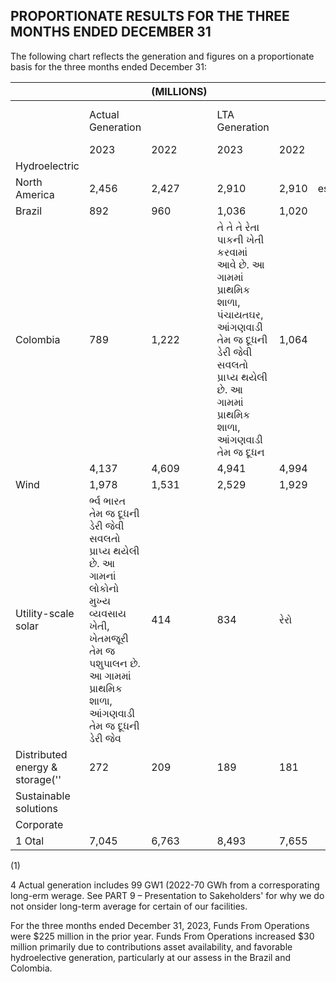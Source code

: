 ## PROPORTIONATE RESULTS FOR THE THREE MONTHS ENDED DECEMBER 31

The following chart reflects the generation and figures on a proportionate basis for the three months ended December 31:

|                                 |                                                                                                                                                                               | (MILLIONS) |                                                                                                                                                                               |       |    |          |    |        |  |                      |    |      |   |                          |   |       |  |
|---------------------------------|-------------------------------------------------------------------------------------------------------------------------------------------------------------------------------|------------|-------------------------------------------------------------------------------------------------------------------------------------------------------------------------------|-------|----|----------|----|--------|--|----------------------|----|------|---|--------------------------|---|-------|--|
|                                 | Actual Generation                                                                                                                                                             |            | LTA Generation                                                                                                                                                                |       |    | Revenues |    |        |  | Adjusted<br>EBITDA() |    |      |   | Funds From<br>Operations |   |       |  |
|                                 | 2023                                                                                                                                                                          | 2022       | 2023                                                                                                                                                                          | 2022  |    | 2023     |    | 2022   |  | 2023                 |    | 2022 |   | 2023                     |   | 2022  |  |
| Hydroelectric                   |                                                                                                                                                                               |            |                                                                                                                                                                               |       |    |          |    |        |  |                      |    |      |   |                          |   |       |  |
| North America                   | 2,456                                                                                                                                                                         | 2,427      | 2,910                                                                                                                                                                         | 2,910 | es | 199      |    | \$ 219 |  | \$ 121               | es | 131  | A | રેર                      | S | 87    |  |
| Brazil                          | 892                                                                                                                                                                           | 960        | 1,036                                                                                                                                                                         | 1,020 |    | રેજે     |    | રર     |  | 40                   |    | 40   |   | 34                       |   | 38    |  |
| Colombia                        | 789                                                                                                                                                                           | 1,222      | તે તે તે રેતા પાકની ખેતી કરવામાં આવે છે. આ ગામમાં પ્રાથમિક શાળા, પંચાયતઘર, આંગણવાડી તેમ જ દૂધની ડેરી જેવી સવલતો પ્રાપ્ય થયેલી છે. આ ગામમાં પ્રાથમિક શાળા, આંગણવાડી તેમ જ દૂધન | 1,064 |    | 87       |    | 68     |  | 41                   |    | રેક  |   | 16                       |   | 33    |  |
|                                 | 4,137                                                                                                                                                                         | 4,609      | 4,941                                                                                                                                                                         | 4,994 |    | 345      |    | 342    |  | 202                  |    | 229  |   | 105                      |   | I રેક |  |
| Wind                            | 1,978                                                                                                                                                                         | 1,531      | 2,529                                                                                                                                                                         | 1,929 |    | 138      |    | 143    |  | 131                  |    | 124  |   | 103                      |   | 97    |  |
| Utility-scale solar             | ર્ભ્વ ભારત તેમ જ દૂધની ડેરી જેવી સવલતો પ્રાપ્ય થયેલી છે. આ ગામનાં લોકોનો મુખ્ય વ્યવસાય ખેતી, ખેતમજૂરી તેમ જ પશુપાલન છે. આ ગામમાં પ્રાથમિક શાળા, આંગણવાડી તેમ જ દૂધની ડેરી જેવ | 414        | 834                                                                                                                                                                           | રેરો  |    | ૪૨       |    | 77     |  | 121                  |    | રત   |   | 93                       |   | 29    |  |
| Distributed energy & storage('' | 272                                                                                                                                                                           | 209        | 189                                                                                                                                                                           | 181   |    | ਦੀ       |    | 70     |  | 42                   |    | 48   |   | 26                       |   | રે રે |  |
| Sustainable solutions           |                                                                                                                                                                               |            |                                                                                                                                                                               |       |    | 93       |    | । ਤੇ   |  | 28                   |    | 2    |   | 22                       |   |       |  |
| Corporate                       |                                                                                                                                                                               |            |                                                                                                                                                                               |       |    |          |    |        |  | 6                    |    | ব    |   | (94)                     |   | (તેર) |  |
| 1 Otal                          | 7,045                                                                                                                                                                         | 6,763      | 8,493                                                                                                                                                                         | 7,655 |    | S 712    | ee | 645    |  | \$ 530               | A  | 461  | દ | 255                      |   | 225   |  |

(1)

4 Actual generation includes 99 GW1 (2022-70 GWh from a corresporating long-erm werage. See PART 9 – Presentation to Sakeholders' for why we do not onsider long-term average for certain of our facilities.

For the three months ended December 31, 2023, Funds From Operations were \$225 million in the prior year. Funds From Operations increased \$30 million primarily due to contributions asset availability, and favorable hydroelective generation, particularly at our assess in the Brazil and Colombia.
